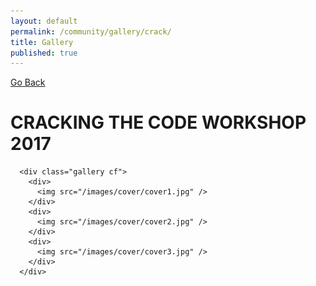 ```yaml
---
layout: default
permalink: /community/gallery/crack/
title: Gallery
published: true
---
```




<a href="{{ site.baseurl }}/community/gallery/">Go Back</a>

<script src="{{ site.baseurl }}/js/gallery.js"></script>

<div class='content-wrap'>

<div class="gEvents">
      <h1> CRACKING THE CODE WORKSHOP 2017 </h1>

      <div class="gallery cf">
        <div>
          <img src="/images/cover/cover1.jpg" />
        </div>
        <div>
          <img src="/images/cover/cover2.jpg" />
        </div>
        <div>
          <img src="/images/cover/cover3.jpg" />
        </div>
      </div>
</div>


